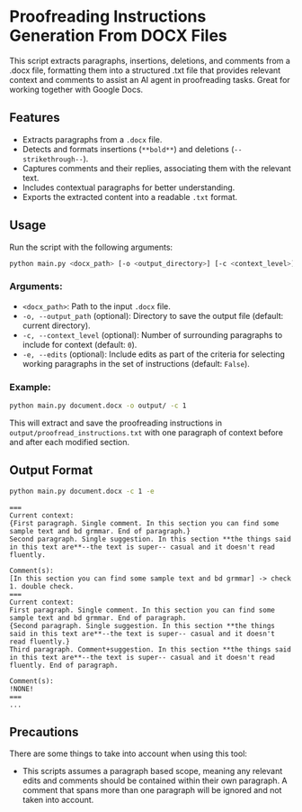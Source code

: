 # Proofreading Instructions Generation From DOCX Files

This script extracts paragraphs, insertions, deletions, and comments from a .docx file, formatting them into a structured .txt file that provides relevant context and comments to assist an AI agent in proofreading tasks. Great for working together with Google Docs.

## Features
- Extracts paragraphs from a `.docx` file.
- Detects and formats insertions (`**bold**`) and deletions (`--strikethrough--`).
- Captures comments and their replies, associating them with the relevant text.
- Includes contextual paragraphs for better understanding.
- Exports the extracted content into a readable `.txt` format.

## Usage
Run the script with the following arguments:
```sh
python main.py <docx_path> [-o <output_directory>] [-c <context_level>]
```

### Arguments:
- `<docx_path>`: Path to the input `.docx` file.
- `-o, --output_path` (optional): Directory to save the output file (default: current directory).
- `-c, --context_level` (optional): Number of surrounding paragraphs to include for context (default: `0`).
- `-e, --edits` (optional): Include edits as part of the criteria for selecting working paragraphs in the set of instructions (default: `False`).

### Example:
```sh
python main.py document.docx -o output/ -c 1
```

This will extract and save the proofreading instructions in `output/proofread_instructions.txt` with one paragraph of context before and after each modified section.

## Output Format
```sh
python main.py document.docx -c 1 -e
```
```
===
Current context:
{First paragraph. Single comment. In this section you can find some sample text and bd grmmar. End of paragraph.}
Second paragraph. Single suggestion. In this section **the things said in this text are**--the text is super-- casual and it doesn't read fluently.

Comment(s):
[In this section you can find some sample text and bd grmmar] -> check 1. double check. 
===
Current context:
First paragraph. Single comment. In this section you can find some sample text and bd grmmar. End of paragraph.
{Second paragraph. Single suggestion. In this section **the things said in this text are**--the text is super-- casual and it doesn't read fluently.}
Third paragraph. Comment+suggestion. In this section **the things said in this text are**--the text is super-- casual and it doesn't read fluently. End of paragraph.

Comment(s):
!NONE!
===
...
```

## Precautions
There are some things to take into account when using this tool:
* This scripts assumes a paragraph based scope, meaning any relevant edits and comments should be contained within their own paragraph. A comment that spans more than one paragraph will be ignored and not taken into account.